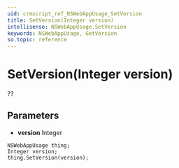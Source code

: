 ```yaml
---
uid: crmscript_ref_NSWebAppUsage_SetVersion
title: SetVersion(Integer version)
intellisense: NSWebAppUsage.SetVersion
keywords: NSWebAppUsage, GetVersion
so.topic: reference
---
```


# SetVersion(Integer version)

??

## Parameters

* **version** Integer

```crmscript
NSWebAppUsage thing;
Integer version;
thing.SetVersion(version);
```

